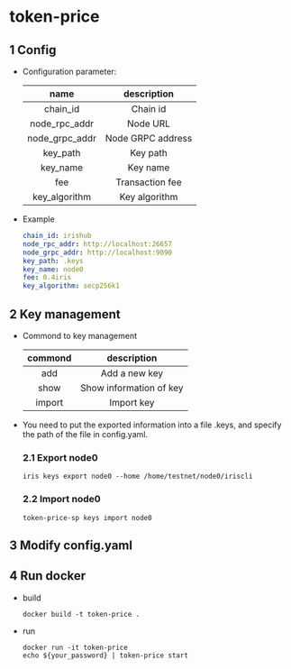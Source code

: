 # token-price

## 1 Config

- Configuration parameter:

    | name | description |
    | :------: | :-------: |
    | chain_id | Chain id |
    | node_rpc_addr | Node URL |
    | node_grpc_addr | Node GRPC address |
    | key_path | Key path |
    | key_name | Key name |
    | fee | Transaction fee |
    | key_algorithm | Key algorithm |

- Example
    ```yaml
    chain_id: irishub
    node_rpc_addr: http://localhost:26657
    node_grpc_addr: http://localhost:9090
    key_path: .keys
    key_name: node0
    fee: 0.4iris
    key_algorithm: secp256k1
    ```

## 2 Key management

- Commond to key management
  
    | commond | description |
    | :------: | :-------: |
    | add | Add a new key |
    | show | Show information of key |
    | import | Import key |
      
- You need to put the exported information into a file .keys, and specify the path of the file in config.yaml.

  ### 2.1 Export node0

    ```shell
    iris keys export node0 --home /home/testnet/node0/iriscli
    ```

  ### 2.2 Import node0

    ```shell
    token-price-sp keys import node0
    ```

## 3 Modify config.yaml

## 4 Run docker

- build

    ```shell
    docker build -t token-price .
    ```
    
- run

    ```shell
    docker run -it token-price
    echo ${your_password} | token-price start
    ```
